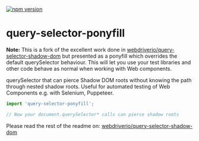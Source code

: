 [![npm version](https://badge.fury.io/js/query-selector-ponyfill.svg)](https://badge.fury.io/js/query-selector-ponyfill)

# query-selector-ponyfill

**Note:** This is a fork of the excellent work done in [webdriverio/query-selector-shadow-dom](https://github.com/webdriverio/query-selector-shadow-dom) but presented as a ponyfill which overrides the default querySelector behaviour. This will let you use your test libraries and other code behave as normal when working with Web components.

querySelector that can pierce Shadow DOM roots without knowing the path through nested shadow roots. Useful for automated testing of Web Components e.g. with Selenium, Puppeteer.

```js
import 'query-selector-ponyfill';

// Now your document.querySelector* calls can pierce shadow roots
```

Please read the rest of the readme on: [webdriverio/query-selector-shadow-dom](https://github.com/webdriverio/query-selector-shadow-dom)

